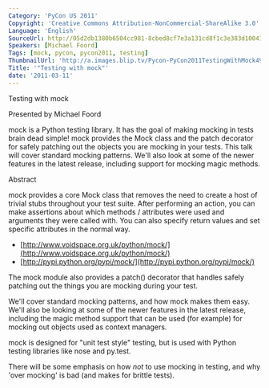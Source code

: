 ```yaml
---
Category: 'PyCon US 2011'
Copyright: 'Creative Commons Attribution-NonCommercial-ShareAlike 3.0'
Language: 'English'
SourceUrl: http://05d2db1380b6504cc981-8cbed8cf7e3a131cd8f1c3e383d10041.r93.cf2.rackcdn.com/pycon-us-2011/392_testing-with-mock.mp4
Speakers: [Michael Foord]
Tags: [mock, pycon, pycon2011, testing]
ThumbnailUrl: 'http://a.images.blip.tv/Pycon-PyCon2011TestingWithMock498.png'
Title: '"Testing with mock"'
date: '2011-03-11'
---
```

Testing with mock

Presented by Michael Foord

mock is a Python testing library. It has the goal of making mocking in tests
brain dead simple! mock provides the Mock class and the patch decorator for
safely patching out the objects you are mocking in your tests. This talk will
cover standard mocking patterns. We'll also look at some of the newer features
in the latest release, including support for mocking magic methods.

Abstract

mock provides a core Mock class that removes the need to create a host of
trivial stubs throughout your test suite. After performing an action, you can
make assertions about which methods / attributes were used and arguments they
were called with. You can also specify return values and set specific
attributes in the normal way.

  * [http://www.voidspace.org.uk/python/mock/](http://www.voidspace.org.uk/python/mock/)
  * [http://pypi.python.org/pypi/mock/](http://pypi.python.org/pypi/mock/)

The mock module also provides a patch() decorator that handles safely patching
out the things you are mocking during your test.

We'll cover standard mocking patterns, and how mock makes them easy. We'll
also be looking at some of the newer features in the latest release, including
the magic method support that can be used (for example) for mocking out
objects used as context managers.

mock is designed for "unit test style" testing, but is used with Python
testing libraries like nose and py.test.

There will be some emphasis on how *not* to use mocking in testing, and why
'over mocking' is bad (and makes for brittle tests).

